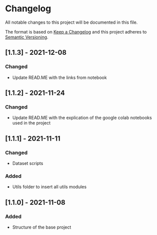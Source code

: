 # Changelog
All notable changes to this project will be documented in this file.

The format is based on [Keep a Changelog](http://keepachangelog.com/en/1.0.0/)
and this project adheres to [Semantic Versioning](http://semver.org/spec/v2.0.0.html).

## [1.1.3] - 2021-12-08
### Changed
* Update READ.ME with the links from notebook

## [1.1.2] - 2021-11-24
### Changed
* Update READ.ME with the explication of the google colab notebooks used in the project

## [1.1.1] - 2021-11-11
### Changed
* Dataset scripts

### Added
* Utils folder to insert all utils modules

## [1.1.0] - 2021-11-08
### Added
* Structure of the base project


